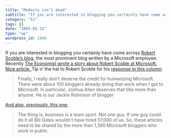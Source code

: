 ```yaml
---
title: "Modesty isn’t dead"
subtitle: "If you are interested in blogging you certainly have come across Robert Scoble’s blog"
category: "51"
tags: []
date: "2005-02-12"
type: "wp"
wordpress_id: 1849
---
```

If you are interested in blogging you certainly have come across [Robert Scoble’s blog](http://scoble.weblogs.com/), the most prominent blog written by a Microsoft employee. Recently [The Economist wrote a story about Robert Scoble at Microsoft. Nice article. ](http://www.economist.com/people/displayStory.cfm?story_id=3644293)
Tip o’ the hat to Robert Scoble for his [response to this column](http://radio.weblogs.com/0001011/2005/02/11.html#a9393):

> Finally, I really don’t deserve the credit for humanizing Microsoft. There were about 100 bloggers already doing that work when I got to Microsoft. In particular, Joshua Allen deserves that title more than anyone. He is our Jackie Robinson of blogger

[And also, previously, this one:](http://radio.weblogs.com/0001011/2005/02/10.html#a9389)

> The thing is, business is a team sport. Not one guy. If one guy could do it all Bill Gates wouldn’t have hired 57,000 of us. So, these articles need to be shared by the more than 1,360 Microsoft bloggers who work in public.